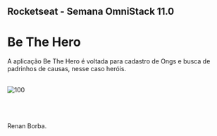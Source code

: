 ## Rocketseat - Semana OmniStack 11.0 
# Be The Hero
A aplicação Be The Hero é voltada para cadastro de Ongs e busca de padrinhos de causas, nesse caso heróis. 
<br><br>

![100](https://user-images.githubusercontent.com/48495838/78189625-c03e5800-7448-11ea-84f9-10bb52cba0fe.png)

<br><br>  
Renan Borba.
